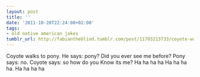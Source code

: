 ```yaml
---
layout: post
title: ''
date: '2011-10-20T22:24:08+02:00'
tags:
- old native american jokes
tumblr_url: http://fabiantheblind.tumblr.com/post/11703213733/coyote-walks-to-pony-he-says-pony-did-you-ever
---
```

Coyote walks to pony. He says: pony? Did you ever see me before? 
Pony says: no. Coyote says: so how do you Know its me? 
Ha ha ha ha   Ha ha ha ha. Ha ha ha ha

